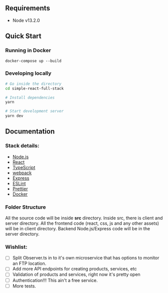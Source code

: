 ## Requirements

- Node v13.2.0

## Quick Start

### Running in Docker

```
docker-compose up --build
```

### Developing locally

```bash
# Go inside the directory
cd simple-react-full-stack

# Install dependencies
yarn

# Start development server
yarn dev
```

## Documentation

### Stack details:

- [Node.js](https://nodejs.org/en/)
- [React](https://reactjs.org/)
- [TypeScript](https://www.typescriptlang.org/)
- [webpack](https://webpack.js.org/)
- [Express](https://expressjs.com/)
- [ESLint](https://eslint.org/)
- [Prettier](https://prettier.io/)
- [Docker](https://www.docker.com/)

### Folder Structure

All the source code will be inside **src** directory. Inside src, there is client and server directory. All the frontend code (react, css, js and any other assets) will be in client directory. Backend Node.js/Express code will be in the server directory.

### Wishlist:

- [ ] Split Observer.ts in to it's own microservice that has options to monitor an FTP location.
- [ ] Add more API endpoints for creating products, services, etc
- [ ] Validation of products and services, right now it's pretty open
- [ ] Authentication!!! This ain't a free service.
- [ ] More tests.
